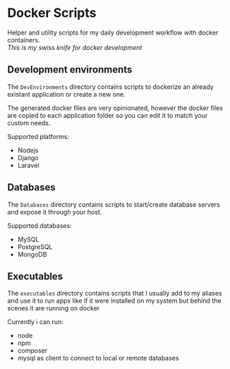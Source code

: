 Docker Scripts
==============
Helper and utility scripts for my daily development workflow with
docker containers.<br/>
*This is my swiss knife for docker development*

## Development environments
The `DevEnvironments` directory contains scripts to dockerize
an already existant application or create a new one.

The generated docker files are very opinionated, however the
docker files are copied to each application folder so you can
edit it to match your custom needs.

Supported platforms:
- Nodejs
- Django
- Laravel

## Databases
The `Databases` directory contains scripts to start/create database
servers and expose it through your host.

Supported databases:
- MySQL
- PostgreSQL
- MongoDB

## Executables
The `executables` directory contains scripts that I usually add to
my aliases and use it to run apps like if it were installed on my
system but behind the scenes it are running on docker

Currently i can run:
- node
- npm
- composer
- mysql as client to connect to local or remote databases

